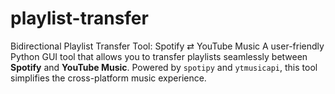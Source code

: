 # playlist-transfer
Bidirectional Playlist Transfer Tool: Spotify ⇄ YouTube Music  A user-friendly Python GUI tool that allows you to transfer playlists seamlessly between **Spotify** and **YouTube Music**. Powered by `spotipy` and `ytmusicapi`, this tool simplifies the cross-platform music experience.

